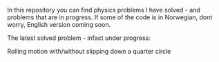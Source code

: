 In this repository you can find physics problems I have solved - and problems that are in progress.
If some of the code is in Norwegian, dont worry, English version coming soon. 

The latest solved problem - infact under progress:

Rolling motion with/without slipping down a quarter circle
